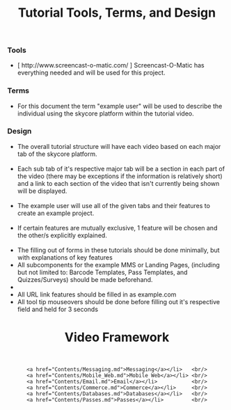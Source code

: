 <div align="center"><h1>Tutorial Tools, Terms, and Design</h1></div>

</BR>

<h3>Tools</h3>

<ul>
	<li>[ http://www.screencast-o-matic.com/ ] Screencast-O-Matic has everything needed and will be used for this project.</li>
</ul>

<h3>Terms</h3>

<ul>
	<li>For this document the term "example user" will be used to describe the individual using the skycore platform within the tutorial video.</li>
</ul>

<h3>Design</h3>

<ul>
	<li>The overall tutorial structure will have each video based on each major tab of the skycore platform.</li></BR>
	<li>Each sub tab of it's respective major tab will be a section in each part of the video (there may be exceptions if the information is relatively short) and a link to each section of the video that isn't currently being shown will be displayed.</li></BR>
	<li>The example user will use all of the given tabs and their features to create an example project.</li></BR>
	<li>If certain features are mutually exclusive, 1 feature will be chosen and the other/s explicitly explained.</li></BR>
	<li>The filling out of forms in these tutorials should be done minimally, but with explanations of key features</li>
	<li>All subcomponents for the example MMS or Landing Pages, (including but not limited to: Barcode Templates, Pass Templates, and Quizzes/Surveys) should be made beforehand.<li>
	<li>All URL link features should be filled in as example.com</li>
	<li>All tool tip mouseovers should be done before filling out it's respective field and held for 3 seconds</li>
</ul>

<div align="center"><h1>Video Framework</h1></div>

</BR>

<div align="center">

	<a href="Contents/Messaging.md">Messaging</a></li>   <br/>
	<a href="Contents/Mobile_Web.md">Mobile Web</a></li> <br/>
	<a href="Contents/Email.md">Email</a></li>           <br/>
	<a href="Contents/Commerce.md">Commerce</a></li>     <br/>
	<a href="Contents/Databases.md">Databases</a></li>   <br/>
	<a href="Contents/Passes.md">Passes</a></li>         <br/>

</div>

